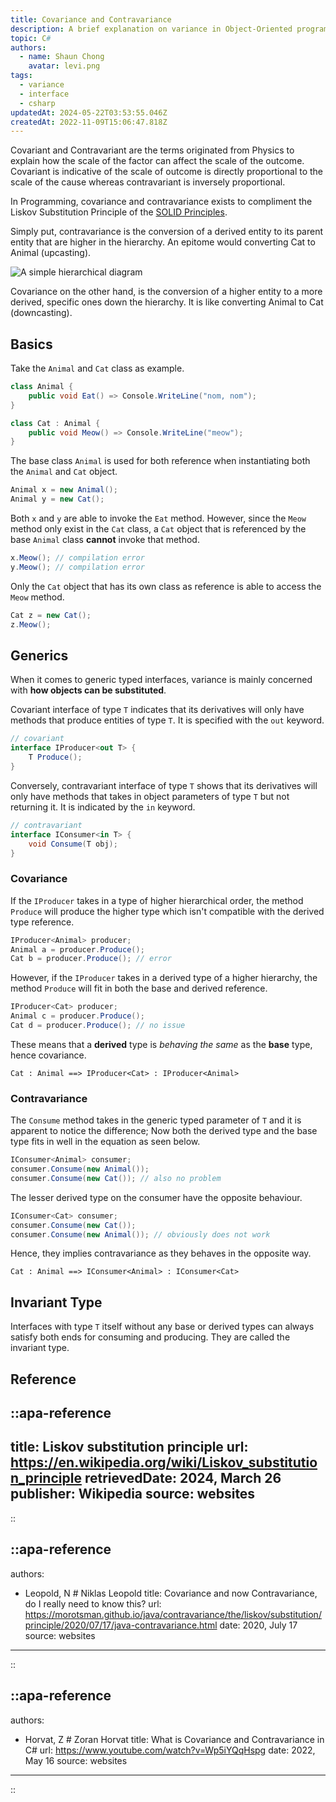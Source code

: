 ```yaml
---
title: Covariance and Contravariance
description: A brief explanation on variance in Object-Oriented programming with examples in C#
topic: C#
authors:
  - name: Shaun Chong
    avatar: levi.png
tags:
  - variance
  - interface
  - csharp
updatedAt: 2024-05-22T03:53:55.046Z
createdAt: 2022-11-09T15:06:47.818Z
---
```


Covariant and Contravariant are the terms originated from Physics to explain how the scale of the factor can affect the scale of the outcome. Covariant is indicative of the scale of outcome is directly proportional to the scale of the cause whereas contravariant is inversely proportional.

<!--more-->

In Programming, covariance and contravariance exists to compliment the Liskov Substitution Principle of the [SOLID Principles](https://www.freecodecamp.org/news/solid-principles-explained-in-plain-english/).

Simply put, contravariance is the conversion of a derived entity to its parent entity that are higher in the hierarchy. An epitome would converting Cat to Animal (upcasting).

![A simple hierarchical diagram](/images/variance/hierarchy.png)

Covariance on the other hand, is the conversion of a higher entity to a more derived, specific ones down the hierarchy. It is like converting Animal to Cat (downcasting).

## Basics

Take the `Animal` and `Cat` class as example.

```cs
class Animal {
	public void Eat() => Console.WriteLine("nom, nom");
}

class Cat : Animal {
	public void Meow() => Console.WriteLine("meow");
}
```

The base class `Animal` is used for both reference when instantiating both the `Animal` and `Cat` object.

```cs
Animal x = new Animal();
Animal y = new Cat();
```

Both `x` and `y` are able to invoke the `Eat` method. However, since the `Meow` method only exist in the `Cat` class, a `Cat` object that is referenced by the base `Animal` class **cannot** invoke that method.

```cs
x.Meow(); // compilation error
y.Meow(); // compilation error
```

Only the `Cat` object that has its own class as reference is able to access the `Meow` method.

```cs
Cat z = new Cat();
z.Meow();
```

## Generics

When it comes to generic typed interfaces, variance is mainly concerned with **how objects can be substituted**.

Covariant interface of type `T` indicates that its derivatives will only have methods that produce entities of type `T`. It is specified with the `out` keyword.

```cs
// covariant
interface IProducer<out T> {
	T Produce();
}
```

Conversely, contravariant interface of type `T` shows that its derivatives will only have methods that takes in object parameters of type `T` but not returning it. It is indicated by the `in` keyword.

```cs
// contravariant
interface IConsumer<in T> {
	void Consume(T obj);
}
```

### Covariance

If the `IProducer` takes in a type of higher hierarchical order, the method `Produce` will produce the higher type which isn't compatible with the derived type reference.

```cs
IProducer<Animal> producer;
Animal a = producer.Produce();
Cat b = producer.Produce(); // error
```

However, if the `IProducer` takes in a derived type of a higher hierarchy, the method `Produce` will fit in both the base and derived reference.

```cs
IProducer<Cat> producer;
Animal c = producer.Produce();
Cat d = producer.Produce(); // no issue
```

These means that a **derived** type is _behaving the same_ as the **base** type, hence covariance.

```
Cat : Animal ==> IProducer<Cat> : IProducer<Animal>
```

### Contravariance

The `Consume` method takes in the generic typed parameter of `T` and it is apparent to notice the difference; Now both the derived type and the base type fits in well in the equation as seen below.

```cs
IConsumer<Animal> consumer;
consumer.Consume(new Animal());
consumer.Consume(new Cat()); // also no problem
```

The lesser derived type on the consumer have the opposite behaviour.

```cs
IConsumer<Cat> consumer;
consumer.Consume(new Cat());
consumer.Consume(new Animal()); // obviously does not work
```

Hence, they implies contravariance as they behaves in the opposite way.

```
Cat : Animal ==> IConsumer<Animal> : IConsumer<Cat>
```

## Invariant Type

Interfaces with type `T` itself without any base or derived types can always satisfy both ends for consuming and producing. They are called the invariant type.

## Reference

<!-- prettier-ignore-start -->
::apa-reference
---
title: Liskov substitution principle
url: https://en.wikipedia.org/wiki/Liskov_substitution_principle
retrievedDate: 2024, March 26
publisher: Wikipedia
source: websites
---
::

::apa-reference
---
authors:
 - Leopold, N # Niklas Leopold
title: Covariance and now Contravariance, do I really need to know this?
url: https://morotsman.github.io/java/contravariance/the/liskov/substitution/principle/2020/07/17/java-contravariance.html
date: 2020, July 17
source: websites
---
::

::apa-reference
---
authors:
 - Horvat, Z # Zoran Horvat
title: What is Covariance and Contravariance in C#
url: https://www.youtube.com/watch?v=Wp5iYQqHspg
date: 2022, May 16
source: websites
---
::
<!-- prettier-ignore-end -->
